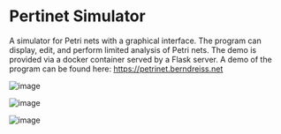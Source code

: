 # Pertinet Simulator

A simulator for Petri nets with a graphical interface. The program can display, edit, and perform limited analysis of Petri nets. The demo is provided via a docker container served by a Flask server. A demo of the program can be found here: https://petrinet.berndreiss.net

![image](https://github.com/user-attachments/assets/27e3919d-2531-4d7a-89fc-cf8a57889196)

![image](https://github.com/user-attachments/assets/7c991865-f031-492c-937d-4529829decc6)


![image](https://github.com/user-attachments/assets/1c4b1b3a-46a2-4eec-a2fe-accaed486b00)
